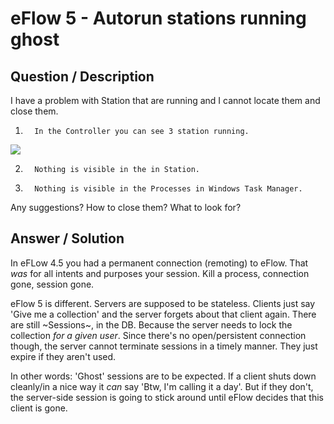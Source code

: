 # **eFlow 5 - Autorun stations running ghost** #

## **Question / Description** ##

I have a problem with Station that are running and I cannot locate them and close them.
        
1.       In the Controller you can see 3 station running.

![](http://i.imgur.com/E6fbK4w.jpg)

2.       Nothing is visible in the in Station.
3.       Nothing is visible in the Processes in Windows Task Manager.
 
Any suggestions? How to close them? What to look for?


## **Answer / Solution** ##

In eFLow 4.5 you had a permanent connection (remoting) to eFlow. That _was_ for all intents and purposes your session. Kill a process, connection gone, session gone.

eFlow 5 is different. Servers are supposed to be stateless. Clients just say 'Give me a collection' and the server forgets about that client again. There are still ~Sessions~, in the DB. Because the server needs to lock the collection _for a given user_. Since there's no open/persistent connection though, the server cannot terminate sessions in a timely manner. They just expire if they aren't used.

In other words: 'Ghost' sessions are to be expected. If a client shuts down cleanly/in a nice way it _can_ say 'Btw, I'm calling it a day'. But if they don't, the server-side session is going to stick around until eFlow decides that this client is gone.




